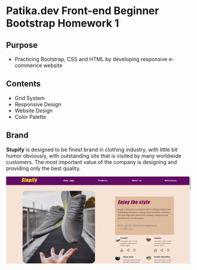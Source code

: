 # Patika.dev Front-end Beginner Bootstrap Homework 1

## Purpose
- Practicing Bootstrap, CSS and HTML by developing responsive e-commerice website

## Contents
- Grid System
- Responsive Design
- Website Design
- Color Palette

## Brand

**Stupify** is designed to be finest brand in clothing industry, with little bit humor obviously, with outstanding site that is visited by many worldwide customers. The most important value of the company is designing and providing only the best quality.

![alt stupify](./imgs/layout.PNG)